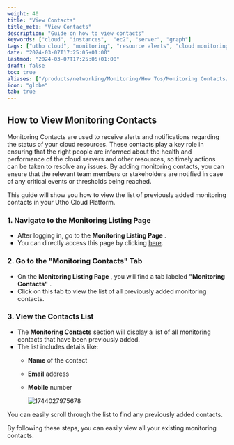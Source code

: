 ```yaml
---
weight: 40
title: "View Contacts"
title_meta: "View Contacts"
description: "Guide on how to view contacts"
keywords: ["cloud", "instances",  "ec2", "server", "graph"]
tags: ["utho cloud", "monitoring", "resource alerts", "cloud monitoring", "alert contacts"]
date: "2024-03-07T17:25:05+01:00"
lastmod: "2024-03-07T17:25:05+01:00"
draft: false
toc: true
aliases: ["/products/networking/Monitoring/How Tos/Monitoring Contacts/View Contacts"]
icon: "globe"
tab: true
---
```



## **How to View Monitoring Contacts**

Monitoring Contacts are used to receive alerts and notifications regarding the status of your cloud resources. These contacts play a key role in ensuring that the right people are informed about the health and performance of the cloud servers and other resources, so timely actions can be taken to resolve any issues. By adding monitoring contacts, you can ensure that the relevant team members or stakeholders are notified in case of any critical events or thresholds being reached.

This guide will show you how to view the list of previously added monitoring contacts in your Utho Cloud Platform.

### **1. Navigate to the Monitoring Listing Page**

* After logging in, go to the  **Monitoring Listing Page** .
* You can directly access this page by clicking [here](https://console.utho.com/monitoring "Monitoring Listing Page").

### **2. Go to the "Monitoring Contacts" Tab**

* On the  **Monitoring Listing Page** , you will find a tab labeled  **"Monitoring Contacts"** .
* Click on this tab to view the list of all previously added monitoring contacts.

### **3. View the Contacts List**

* The **Monitoring Contacts** section will display a list of all monitoring contacts that have been previously added.
* The list includes details like:
  * **Name** of the contact
  * **Email** address
  * **Mobile** number

    ![1744027975678](image/index/1744027975678.png)

You can easily scroll through the list to find any previously added contacts.

By following these steps, you can easily view all your existing monitoring contacts.
